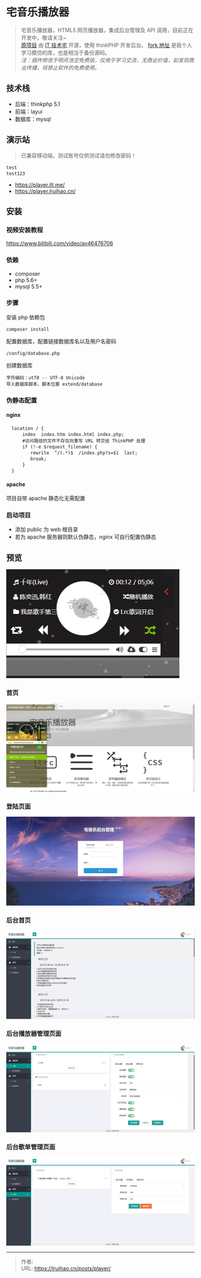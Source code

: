 # 宅音乐播放器


> 宅音乐播放器，HTML5 网页播放器，集成后台管理及 API 调用，目前正在开发中，敬请关注~  
> [原项目](https://github.com/lzx8589561/zhai-music) 由 [IT 技术宅](https://www.ilt.me) 开源，使用 thinkPHP 开发后台。 [fork 地址](https://github.com/Lruihao/zhai-music) 是我个人学习模仿的库，也是相当于备份源码。  
> _注：插件修改于明月浩空免费版，仅用于学习交流，无商业价值，如发现商业传播，将禁止软件的免费使用。_

<!--more-->

## 技术栈

- 后端：thinkphp 5.1
- 前端：layui
- 数据库：mysql

## 演示站

> 已兼容移动端，测试账号仅供测试请勿修改密码！

```text 测试账号
test
test123
```

- <https://player.ilt.me/>
- <https://player.lruihao.cn/>

## 安装

### 视频安装教程

<https://www.bilibili.com/video/av46476706>

### 依赖

- composer
- php 5.6+
- mysql 5.5+

### 步骤

安装 php 依赖包

```
composer install
```

配置数据库，配置链接数据库名以及用户名密码

```
/config/database.php
```

创建数据库

```
字符编码：utf8 -- UTF-8 Unicode
导入数据库脚本，脚本位置 extend/database
```

### 伪静态配置

#### nginx

```
  location / {
      index  index.htm index.html index.php;
      #访问路径的文件不存在则重写 URL 转交给 ThinkPHP 处理
      if (!-e $request_filename) {
         rewrite  ^/(.*)$  /index.php?s=$1  last;
         break;
      }
  }
```

#### apache

项目自带 apache 静态化无需配置

### 启动项目

- 添加 public 为 web 根目录
- 若为 apache 服务器则默认伪静态，nginx 可自行配置伪静态

## 预览

![](images/player.png)

### 首页

![](images/index.png)

### 登陆页面

![](images/login.png)

### 后台首页

![](images/admin_index.png)

### 后台播放器管理页面

![](images/admin_player.png)

### 后台歌单管理页面

![](images/admin_song_sheet.png)


---

> 作者:   
> URL: https://lruihao.cn/posts/player/  

